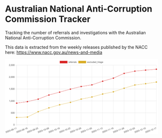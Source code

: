 # Australian National Anti-Corruption Commission Tracker

Tracking the number of referrals and investigations with the Australian National Anti-Corruption Commission.

This data is extracted from the weekly releases published by the NACC here: https://www.nacc.gov.au/news-and-media

![Graph](https://raw.githubusercontent.com/LukePrior/nacc-tracker/main/chart.png)

